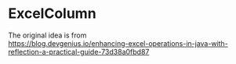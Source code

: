 # ExcelColumn

The original idea is from  
https://blog.devgenius.io/enhancing-excel-operations-in-java-with-reflection-a-practical-guide-73d38a0fbd87